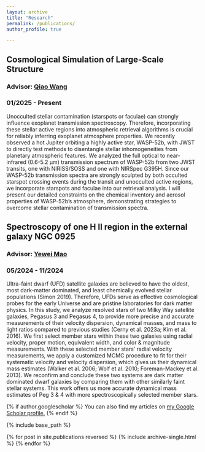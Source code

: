 ```yaml
---
layout: archive
title: "Research"
permalink: /publications/
author_profile: true

---
```

<!-- 
# Welcome to My Research Website! 👋
-->


## Cosmological Simulation of Large-Scale Structure
### Advisor: [Qiao Wang](https://nao.cas.cn/jypy/ds/ssds/202204/t20220406_6419582.html)
### 01/2025 - Present


Unocculted stellar contamination (starspots or faculae) can strongly influence exoplanet transmission spectroscopy. Therefore, incorporating these stellar active regions into atmospheric retrieval algorithms is crucial for reliably inferring exoplanet atmosphere properties. We recently observed a hot Jupiter orbiting a highly active star, WASP-52b, with JWST to directly test methods to disentangle stellar inhomogeneities from planetary atmospheric features. We analyzed the full optical to near-infrared (0.6-5.2 μm) transmission spectrum of WASP-52b from two JWST transits, one with NIRISS/SOSS and one with NIRSpec G395H. Since our WASP-52b transmission spectra are strongly sculpted by both occulted starspot crossing events during the transit and unocculted active regions, we incorporate starspots and faculae into our retrieval analysis. I will present our detailed constraints on the chemical inventory and aerosol properties of WASP-52b’s atmosphere, demonstrating strategies to overcome stellar contamination of transmission spectra. 


## Spectroscopy of one H II region in the external galaxy NGC 0925
### Advisor: [Yewei Mao](https://spee.gzhu.edu.cn/info/1681/18121.htm)
### 05/2024 - 11/2024
Ultra-faint dwarf (UFD) satellite galaxies are believed to have the oldest, most dark-matter dominated, and least chemically evolved stellar populations (Simon 2019). Therefore, UFDs serve as effective cosmological probes for the early Universe and are pristine laboratories for dark matter physics. In this study, we analyze resolved stars of two Milky Way satellite galaxies, Pegasus 3 and Pegasus 4, to provide more precise and accurate measurements of their velocity dispersion, dynamical masses, and mass to light ratios compared to previous studies (Cerny et al. 2023a; Kim et al. 2016). We first select member stars within these two galaxies using radial velocity, proper motion, equivalent width, and color & magnitude measurements. With these selected member stars’ radial velocity measurements, we apply a customized MCMC procedure to fit for their systematic velocity and velocity dispersion, which gives us their dynamical mass estimates (Walker et al. 2006; Wolf et al. 2010; Foreman-Mackey et al. 2013). We reconfirm and conclude these two systems are dark matter dominated dwarf galaxies by comparing them with other similarly faint stellar systems. This work offers us more accurate dynamical mass estimates of Peg 3 & 4 with more spectroscopically selected member stars.



<!-- 
## Alternative evolutionary pathway for stellar population by orbit modeling ⭐
### Advisor: [Robert Mathieu](https://www.astro.wisc.edu/?uw_staff=mathieu-robert)
### Started 05/2023 - 06/2024
### [Astrobites](https://astrobites.org/2024/07/03/ur-blue-stars-that-should-not-exist/)
![BSS_HR](https://yanbopanpi.github.io/yanbo_pan.github.io//images/BSS_HR.png){: style="width: 50%; max-width: 450px; height: auto; float: right;"}
Blue Straggler Stars (BSS) are believed to have originated from binary star interactions. Therefore, modeling binary orbits is crucial for understanding their formation and evolution. In this study, we applied The Joker (a Monte Carlo rejection sampler) to model binary orbits in the WIYN Open Cluster Survey (WOCS). Our objective was to evaluate The Joker’s efficacy on binaries with ample radial-velocity data (RVD). Exploring the potential usage of The Joker, designed for sparsely measured radial velocities, we applied it to known single-lined binary orbits in M67 and NGC 188. With 70+ binary systems, we compared our Joker orbital parameters among binaries having a diverse array of period-eccentricity combinations (Geller et al. 2021). We found that 5-7 RVD start to meaningfully constrain orbital parameters, and 8-10 RVD are required for unimodal period solutions with eccentricities converging to previous studies’ solutions. Additionally, we explored the possibility of devising observing plans having limited prior measurements with The Joker predicting possible periastron approach times to constrain eccentricity. This work enables us to estimate binary orbital solutions with fewer RVD and to enhance our understanding of the alternative evolutionary tracks of binary systems.

For our future work, we will fit more binary solutions for WD-MS binaries, while improving the pipeline to better suit observation plans and reduce bias our priors might introduce. This study is also used to design future observation plans to break the degeneracies between possible orbits. 
-->
<!---
Through this research experience, I learned about rejection and MCMC sampling. Exposed to time-series radial-velocity data for the first time, I designed a custom pipeline that allows statistical comparison between our results and previous scientific results done by [Aaron M. Geller](https://arxiv.org/abs/2101.07883). I also become more familiar with using cloud computing and virtual machines. 
![binary_demo](https://yanbopanpi.github.io/yanbo_pan.github.io//images/binary_demo.jpg){: style="width: 50%; max-width: 450px; height: auto; float: left;"}
*image credit: Aaron Geller* 
!--->

<!---
## Mining Ultra-Faint Galaxies in the Local Group 🌌
### Advisor: [Eric Bell](https://sites.lsa.umich.edu/ericbell/)
### 01/2023 - 05/2024
![star_galaxy](https://yanbopanpi.github.io/yanbo_pan.github.io//images/star_galaxy_classification.png){: style="width: 50%; max-width: 450px; height: auto; float: right;"}

By analyzing the stellar spatial distribution, we try to search for potential ultra-faint dwarf (UFD) galaxies of M31 by examining stellar overdensities within the DELVE survey. We attempt to search for overdensities for horizontal branch (HB) and red giant branch stars (RGB) using Density-Based Spatial Clustering of Applications with Noise (DBSCAN). We first focused on Pegasus IV dwarf galaxy and its stellar population as a guide for designing our overdensity search pipeline. With the detected overdensities on the color-magnitude diagram, we also explore the stellar overdensities regarding their spatial distribution. 

Ultra-faint dwarf (UFD) satellite galaxies are believed to have the oldest, most dark-matter-dominated, and least chemically evolved stellar populations. Therefore, UFDs serve as effective cosmological probes for the early stage of the Universe. In this study, we applied unsupervised machine learning (DBSCAN & OPTICS) to search for potential UFDs by analyzing spatial overdensities of the tip of red giant branch (TRGB) stars in the DELVE survey. 

![AndXXIX](https://yanbopanpi.github.io/yanbo_pan.github.io//images/AndXXIX.png){: style="width: 35%; max-width: 450px; height: auto; float: left;"}

After devising the pipeline with DBSCAN, we also tried using HDBSCAN and OPTICS to test which unsupervised machine learning method yielded the best result for the UFD search. Finally, OPTICS is chosen since it recovers several UFDs of M31 with the least number of false positives. During this project, we also explore the star-galaxy separation criteria in the DELVE survey. The tip of the red giant branch selection criteria is modified based on the star-galaxy separation magnitude limit. 

Our objective is to complement the current catalog of UFDs in the local volume while exploring the potential of using modern statistical density searching tools in UFD studies. We have focused on searching for M31 UFDs and recovered all 10 M31 satellite galaxies in the DELVE DR2 coverage. This work provides tools to identify UFDs in large sky surveys, which helps to test the cosmological constraints of the Lambda Cold Dark Matter (ΛCDM) model.
!--->

<!---
Through this experience, I learned about unsupervised machine learning algorithms by dealing with large survey data. I also have a taste of astrostatistics and designed my own SQL query throughout this project. 
!--->

<!---
To further this project, I hope to introduce other types of stars (MS, BSS) into the selection criteria. Also, data from larger areas of the sky will be explored for those “missing satellites”. 

![delve](https://yanbopanpi.github.io/yanbo_pan.github.io//images/delve_dr2_footprint.png)
*image credit: DELVE Collaboration*
!--->



  




{% if author.googlescholar %}
  You can also find my articles on <u><a href="{{author.googlescholar}}">my Google Scholar profile</a>.</u>
{% endif %}

{% include base_path %}

{% for post in site.publications reversed %}
  {% include archive-single.html %}
{% endfor %}



